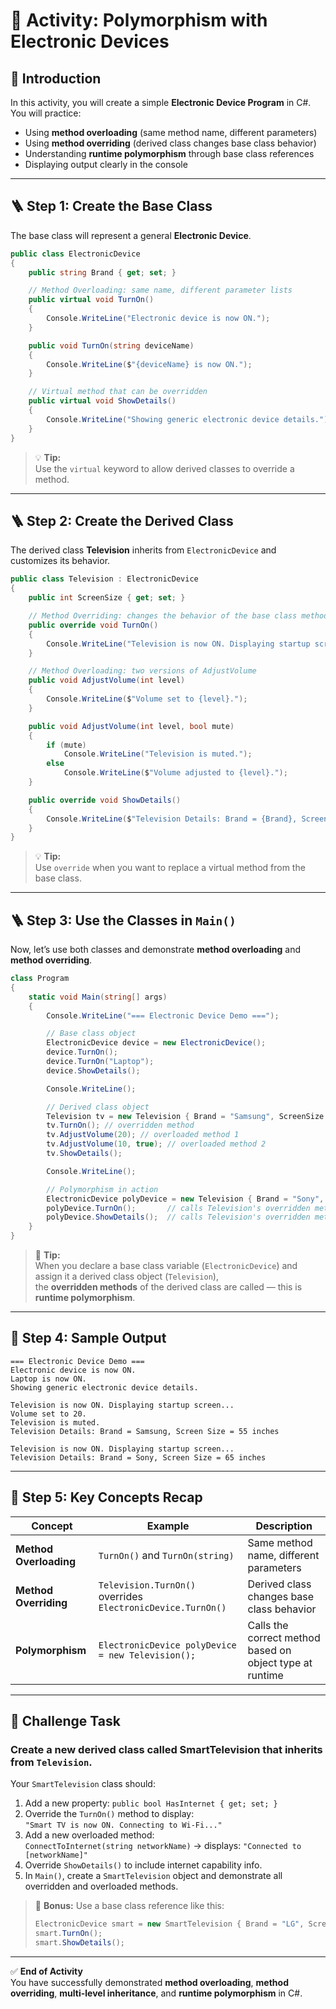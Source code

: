# 🧩 Activity: Polymorphism with Electronic Devices

## 📘 Introduction
In this activity, you will create a simple **Electronic Device Program** in C#.  
You will practice:

- Using **method overloading** (same method name, different parameters)  
- Using **method overriding** (derived class changes base class behavior)  
- Understanding **runtime polymorphism** through base class references  
- Displaying output clearly in the console  

---

## 🪜 Step 1: Create the Base Class

The base class will represent a general **Electronic Device**.

```csharp
public class ElectronicDevice
{
    public string Brand { get; set; }

    // Method Overloading: same name, different parameter lists
    public virtual void TurnOn()
    {
        Console.WriteLine("Electronic device is now ON.");
    }

    public void TurnOn(string deviceName)
    {
        Console.WriteLine($"{deviceName} is now ON.");
    }

    // Virtual method that can be overridden
    public virtual void ShowDetails()
    {
        Console.WriteLine("Showing generic electronic device details.");
    }
}
```

> 💡 **Tip:**  
> Use the `virtual` keyword to allow derived classes to override a method.

---

## 🪜 Step 2: Create the Derived Class

The derived class **Television** inherits from `ElectronicDevice` and customizes its behavior.

```csharp
public class Television : ElectronicDevice
{
    public int ScreenSize { get; set; }

    // Method Overriding: changes the behavior of the base class method
    public override void TurnOn()
    {
        Console.WriteLine("Television is now ON. Displaying startup screen...");
    }

    // Method Overloading: two versions of AdjustVolume
    public void AdjustVolume(int level)
    {
        Console.WriteLine($"Volume set to {level}.");
    }

    public void AdjustVolume(int level, bool mute)
    {
        if (mute)
            Console.WriteLine("Television is muted.");
        else
            Console.WriteLine($"Volume adjusted to {level}.");
    }

    public override void ShowDetails()
    {
        Console.WriteLine($"Television Details: Brand = {Brand}, Screen Size = {ScreenSize} inches");
    }
}
```

> 💡 **Tip:**  
> Use `override` when you want to replace a virtual method from the base class.

---

## 🪜 Step 3: Use the Classes in `Main()`

Now, let’s use both classes and demonstrate **method overloading** and **method overriding**.

```csharp
class Program
{
    static void Main(string[] args)
    {
        Console.WriteLine("=== Electronic Device Demo ===");

        // Base class object
        ElectronicDevice device = new ElectronicDevice();
        device.TurnOn();
        device.TurnOn("Laptop");
        device.ShowDetails();

        Console.WriteLine();

        // Derived class object
        Television tv = new Television { Brand = "Samsung", ScreenSize = 55 };
        tv.TurnOn(); // overridden method
        tv.AdjustVolume(20); // overloaded method 1
        tv.AdjustVolume(10, true); // overloaded method 2
        tv.ShowDetails();

        Console.WriteLine();

        // Polymorphism in action
        ElectronicDevice polyDevice = new Television { Brand = "Sony", ScreenSize = 65 };
        polyDevice.TurnOn();       // calls Television's overridden method
        polyDevice.ShowDetails();  // calls Television's overridden method
    }
}
```

> 🧠 **Tip:**  
> When you declare a base class variable (`ElectronicDevice`) and assign it a derived class object (`Television`),  
> the **overridden methods** of the derived class are called — this is **runtime polymorphism**.

---

## 🧾 Step 4: Sample Output

```
=== Electronic Device Demo ===
Electronic device is now ON.
Laptop is now ON.
Showing generic electronic device details.

Television is now ON. Displaying startup screen...
Volume set to 20.
Television is muted.
Television Details: Brand = Samsung, Screen Size = 55 inches

Television is now ON. Displaying startup screen...
Television Details: Brand = Sony, Screen Size = 65 inches
```

---

## 🧩 Step 5: Key Concepts Recap

| Concept | Example | Description |
|----------|----------|-------------|
| **Method Overloading** | `TurnOn()` and `TurnOn(string)` | Same method name, different parameters |
| **Method Overriding** | `Television.TurnOn()` overrides `ElectronicDevice.TurnOn()` | Derived class changes base class behavior |
| **Polymorphism** | `ElectronicDevice polyDevice = new Television();` | Calls the correct method based on object type at runtime |

---

## 🎯 **Challenge Task**

### Create a new derived class called **SmartTelevision** that inherits from `Television`.

Your `SmartTelevision` class should:

1. Add a new property: `public bool HasInternet { get; set; }`
2. Override the `TurnOn()` method to display:  
   `"Smart TV is now ON. Connecting to Wi-Fi..."`
3. Add a new overloaded method:  
   `ConnectToInternet(string networkName)` → displays: `"Connected to [networkName]"`
4. Override `ShowDetails()` to include internet capability info.
5. In `Main()`, create a `SmartTelevision` object and demonstrate all overridden and overloaded methods.

> 💪 **Bonus:** Use a base class reference like this:
> ```csharp
> ElectronicDevice smart = new SmartTelevision { Brand = "LG", ScreenSize = 65, HasInternet = true };
> smart.TurnOn(); 
> smart.ShowDetails();
> ```

---

✅ **End of Activity**  
You have successfully demonstrated **method overloading**, **method overriding**, **multi-level inheritance**, and **runtime polymorphism** in C#.
